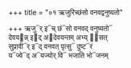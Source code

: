 +++
title = "०१ ऋजुरिच्छंसो वनवद्वनुष्यतो"

+++
ऋजु᳓र् इ᳓च् छं᳓सो वनवद् वनुष्यतो᳓  
देवय᳓न्न् इ᳓द् अ᳓देवयन्तम् अभ्य् अ᳡सत्  
सुप्रावी᳓र् इ᳓द् वनवत् पृत्सु᳓ दुष्ट᳓रं  
य᳓ज्वे᳓द् अ᳓यज्योर् वि᳓ भजाति भो᳓जनम्